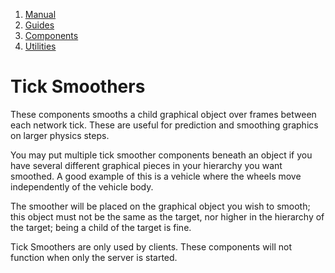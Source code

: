 1.  [Manual](/docs/manual)
3.  [Guides](/docs/manual/guides)
5.  [Components](/docs/manual/guides/components)
7.  [Utilities](/docs/manual/guides/components/utilities)

# Tick Smoothers

These components smooths a child graphical object over frames between each network tick. These are useful for prediction and smoothing graphics on larger physics steps.

You may put multiple tick smoother components beneath an object if you have several different graphical pieces in your hierarchy you want smoothed. A good example of this is a vehicle where the wheels move independently of the vehicle body.

The smoother will be placed on the graphical object you wish to smooth; this object must not be the same as the target, nor higher in the hierarchy of the target; being a child of the target is fine.

Tick Smoothers are only used by clients. These components will not function when only the server is started.
